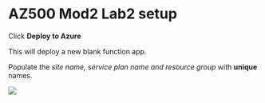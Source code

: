 # AZ500 Mod2 Lab2 setup

Click **Deploy to Azure**
 
 
 This will deploy a new blank function app.

Populate the *site name, service plan name and resource group* with **unique** names.
 
<a href="https://portal.azure.com/#create/Microsoft.Template/uri/https%3A%2F%2Fraw.githubusercontent.com%2FGoDeploy%2FAZ500%2Fmaster%2FAZ500%20Mod2%20Lab%202%2Ftemplate.json" target="_blank">
    <img src="http://azuredeploy.net/deploybutton.png"/>
</a>
